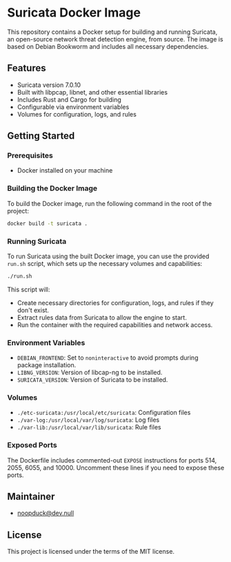 # Suricata Docker Image

This repository contains a Docker setup for building and running Suricata, an open-source network threat detection engine, from source. The image is based on Debian Bookworm and includes all necessary dependencies.

## Features

- Suricata version 7.0.10
- Built with libpcap, libnet, and other essential libraries
- Includes Rust and Cargo for building
- Configurable via environment variables
- Volumes for configuration, logs, and rules

## Getting Started

### Prerequisites

- Docker installed on your machine

### Building the Docker Image

To build the Docker image, run the following command in the root of the project:

```bash
docker build -t suricata .
```

### Running Suricata

To run Suricata using the built Docker image, you can use the provided `run.sh` script, which sets up the necessary volumes and capabilities:

```bash
./run.sh
```

This script will:

- Create necessary directories for configuration, logs, and rules if they don't exist.
- Extract rules data from Suricata to allow the engine to start.
- Run the container with the required capabilities and network access.

### Environment Variables

- `DEBIAN_FRONTEND`: Set to `noninteractive` to avoid prompts during package installation.
- `LIBNG_VERSION`: Version of libcap-ng to be installed.
- `SURICATA_VERSION`: Version of Suricata to be installed.

### Volumes

- `./etc-suricata:/usr/local/etc/suricata`: Configuration files
- `./var-log:/usr/local/var/log/suricata`: Log files
- `./var-lib:/usr/local/var/lib/suricata`: Rule files

### Exposed Ports

The Dockerfile includes commented-out `EXPOSE` instructions for ports 514, 2055, 6055, and 10000. Uncomment these lines if you need to expose these ports.

## Maintainer

- noopduck@dev.null

## License

This project is licensed under the terms of the MIT license.

